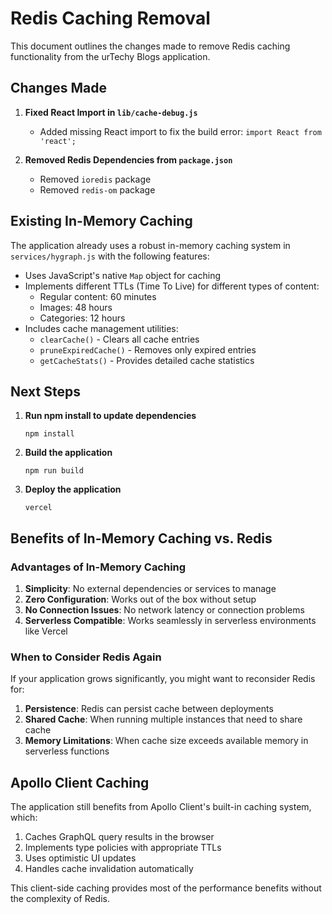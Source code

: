 # Redis Caching Removal

This document outlines the changes made to remove Redis caching functionality from the urTechy Blogs application.

## Changes Made

1. **Fixed React Import in `lib/cache-debug.js`**
   - Added missing React import to fix the build error: `import React from 'react';`

2. **Removed Redis Dependencies from `package.json`**
   - Removed `ioredis` package
   - Removed `redis-om` package

## Existing In-Memory Caching

The application already uses a robust in-memory caching system in `services/hygraph.js` with the following features:

- Uses JavaScript's native `Map` object for caching
- Implements different TTLs (Time To Live) for different types of content:
  - Regular content: 60 minutes
  - Images: 48 hours
  - Categories: 12 hours
- Includes cache management utilities:
  - `clearCache()` - Clears all cache entries
  - `pruneExpiredCache()` - Removes only expired entries
  - `getCacheStats()` - Provides detailed cache statistics

## Next Steps

1. **Run npm install to update dependencies**
   ```
   npm install
   ```

2. **Build the application**
   ```
   npm run build
   ```

3. **Deploy the application**
   ```
   vercel
   ```

## Benefits of In-Memory Caching vs. Redis

### Advantages of In-Memory Caching

1. **Simplicity**: No external dependencies or services to manage
2. **Zero Configuration**: Works out of the box without setup
3. **No Connection Issues**: No network latency or connection problems
4. **Serverless Compatible**: Works seamlessly in serverless environments like Vercel

### When to Consider Redis Again

If your application grows significantly, you might want to reconsider Redis for:

1. **Persistence**: Redis can persist cache between deployments
2. **Shared Cache**: When running multiple instances that need to share cache
3. **Memory Limitations**: When cache size exceeds available memory in serverless functions

## Apollo Client Caching

The application still benefits from Apollo Client's built-in caching system, which:

1. Caches GraphQL query results in the browser
2. Implements type policies with appropriate TTLs
3. Uses optimistic UI updates
4. Handles cache invalidation automatically

This client-side caching provides most of the performance benefits without the complexity of Redis.
